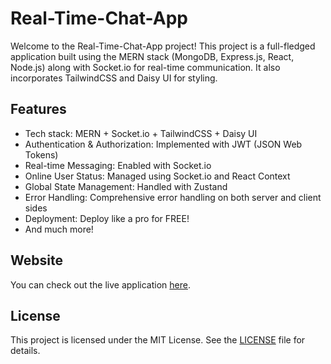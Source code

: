 # Real-Time-Chat-App

Welcome to the Real-Time-Chat-App project! This project is a full-fledged application built using the MERN stack (MongoDB, Express.js, React, Node.js) along with Socket.io for real-time communication. It also incorporates TailwindCSS and Daisy UI for styling.

## Features

- Tech stack: MERN + Socket.io + TailwindCSS + Daisy UI
- Authentication & Authorization: Implemented with JWT (JSON Web Tokens)
- Real-time Messaging: Enabled with Socket.io
- Online User Status: Managed using Socket.io and React Context
- Global State Management: Handled with Zustand
- Error Handling: Comprehensive error handling on both server and client sides
- Deployment: Deploy like a pro for FREE!
- And much more!

## Website

You can check out the live application [here](https://real-time-chat-app-vdd7.onrender.com).



## License

This project is licensed under the MIT License. See the [LICENSE](LICENSE) file for details.
